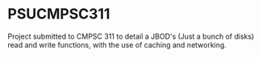 # PSUCMPSC311
Project submitted to CMPSC 311 to detail a JBOD's (Just a bunch of disks) read and write functions, with the use of caching and networking.
